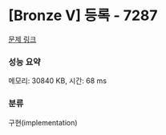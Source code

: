 # [Bronze V] 등록 - 7287 

[문제 링크](https://www.acmicpc.net/problem/7287) 

### 성능 요약

메모리: 30840 KB, 시간: 68 ms

### 분류

구현(implementation)

